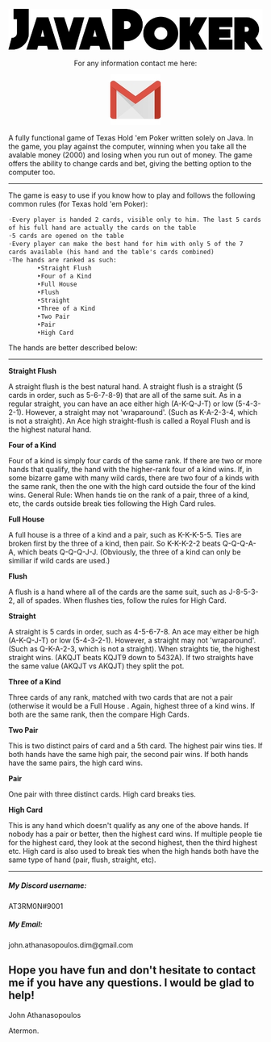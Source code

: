 <p align="center"><img src="https://github.com/John-Athanasopoulos/Java-Poker/blob/master/Photos/quartzo-bold.png"></p>

<p align="center">For any information contact me here:</p>

<p align="center"><a href="mailto:john.athanasopoulos.dim@gmail.com"><img src="https://github.com/John-Athanasopoulos/Java-Poker/blob/master/Photos/gmaillogo.jpg"></a></p>

A fully functional game of Texas Hold 'em Poker written solely on Java. In the game, you play against the computer, winning when you take all the avalable money (2000) and losing when you run out of money. The game offers the ability to change cards and bet, giving the betting option to the computer too.

<hr>

The game is easy to use if you know how to play and follows the following common rules (for Texas hold 'em Poker):

    ◦Every player is handed 2 cards, visible only to him. The last 5 cards of his full hand are actually the cards on the table
    ◦5 cards are opened on the table
    ◦Every player can make the best hand for him with only 5 of the 7 cards available (his hand and the table's cards combined)
    ◦The hands are ranked as such:
            ‣Straight Flush
            ‣Four of a Kind
            ‣Full House
            ‣Flush
            ‣Straight
            ‣Three of a Kind
            ‣Two Pair
            ‣Pair
            ‣High Card

The hands are better described below:

<hr>

<b>Straight Flush</b>

A straight flush is the best natural hand. A straight flush is a straight (5 cards in order, such as 5-6-7-8-9) that are all of the same suit. As in a regular straight, you can have an ace either high (A-K-Q-J-T) or low (5-4-3-2-1). However, a straight may not 'wraparound'. (Such as K-A-2-3-4, which is not a straight). An Ace high straight-flush is called a Royal Flush and is the highest natural hand.

<b>Four of a Kind</b>

Four of a kind is simply four cards of the same rank. If there are two or more hands that qualify, the hand with the higher-rank four of a kind wins. If, in some bizarre game with many wild cards, there are two four of a kinds with the same rank, then the one with the high card outside the four of the kind wins. General Rule: When hands tie on the rank of a pair, three of a kind, etc, the cards outside break ties following the High Card rules.

<b>Full House</b>

A full house is a three of a kind and a pair, such as K-K-K-5-5. Ties are broken first by the three of a kind, then pair. So K-K-K-2-2 beats Q-Q-Q-A-A, which beats Q-Q-Q-J-J. (Obviously, the three of a kind can only be similiar if wild cards are used.)

<b>Flush</b>

A flush is a hand where all of the cards are the same suit, such as J-8-5-3-2, all of spades. When flushes ties, follow the rules for High Card.

<b>Straight</b>

A straight is 5 cards in order, such as 4-5-6-7-8. An ace may either be high (A-K-Q-J-T) or low (5-4-3-2-1). However, a straight may not 'wraparound'. (Such as Q-K-A-2-3, which is not a straight). When straights tie, the highest straight wins. (AKQJT beats KQJT9 down to 5432A). If two straights have the same value (AKQJT vs AKQJT) they split the pot.

<b>Three of a Kind</b>

Three cards of any rank, matched with two cards that are not a pair (otherwise it would be a Full House . Again, highest three of a kind wins. If both are the same rank, then the compare High Cards.

<b>Two Pair</b>

This is two distinct pairs of card and a 5th card. The highest pair wins ties. If both hands have the same high pair, the second pair wins. If both hands have the same pairs, the high card wins.

<b>Pair</b>

One pair with three distinct cards. High card breaks ties.

<b>High Card</b>

This is any hand which doesn't qualify as any one of the above hands. If nobody has a pair or better, then the highest card wins. If multiple people tie for the highest card, they look at the second highest, then the third highest etc. High card is also used to break ties when the high hands both have the same type of hand (pair, flush, straight, etc).

<hr>

<h5><a id="discord"></a>My Discord username:</h5>
AT3RM0N#9001
<h5>My Email:</h5>
john.athanasopoulos.dim@gmail.com

Hope you have fun and don't hesitate to contact me if you have any questions. I would be glad to help!
-------
John Athanasopoulos

Atermon.

